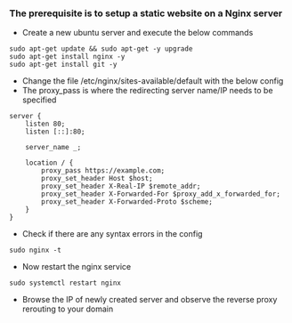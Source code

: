 ### The prerequisite is to setup a static website on a Nginx server
- Create a new ubuntu server and execute the below commands
```
sudo apt-get update && sudo apt-get -y upgrade
sudo apt-get install nginx -y
sudo apt-get install git -y
```
- Change the file /etc/nginx/sites-available/default with the below config
- The proxy_pass is where the redirecting server name/IP needs to be specified
```
server {
    listen 80;
    listen [::]:80;

    server_name _;

    location / {
        proxy_pass https://example.com;
        proxy_set_header Host $host;
        proxy_set_header X-Real-IP $remote_addr;
        proxy_set_header X-Forwarded-For $proxy_add_x_forwarded_for;
        proxy_set_header X-Forwarded-Proto $scheme;
    }
}
```

- Check if there are any syntax errors in the config
```
sudo nginx -t
```
- Now restart the nginx service
```
sudo systemctl restart nginx
```
- Browse the IP of newly created server and observe the reverse proxy rerouting to your domain
